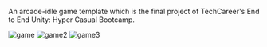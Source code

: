 An arcade-idle game template which is the final project of TechCareer's End to End Unity: Hyper Casual Bootcamp.

![game](https://github.com/mthnblgn/ArcadeIdle/assets/35637941/e4a7eca2-ebab-4da8-b971-aea2e1c62cf2)
![game2](https://github.com/mthnblgn/ArcadeIdle/assets/35637941/5bd3c1da-d1f0-4022-bc0a-8979fb25915f)
![game3](https://github.com/mthnblgn/ArcadeIdle/assets/35637941/06f1fd63-9baf-4334-82b1-3acb9b091fa3)
